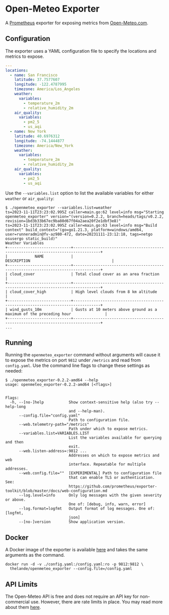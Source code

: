 # Open-Meteo Exporter

A [Prometheus](https://prometheus.io) exporter for exposing metrics from
[Open-Meteo.com](Open-Meteo.com).

## Configuration

The exporter uses a YAML configuration file to specify the locations and metrics
to expose.

```yaml
---
locations:
  - name: San Francisco
    latitude: 37.7577607
    longitude: -122.4787995
    timezone: America/Los_Angeles
    weather:
      variables:
        - temperature_2m
        - relative_humidity_2m
    air_quality:
      variables:
        - pm2_5
        - us_aqi
  - name: New York
    latitude: 40.6976312
    longitude: -74.1444877
    timezone: America/New_York
    weather:
      variables:
        - temperature_2m
        - relative_humidity_2m
    air_quality:
      variables:
        - pm2_5
        - us_aqi
```

Use the `--variables.list` option to list the available variables for either
`weather` or `air_quality`:

```console
$ ./openmeteo_exporter --variables.list=weather
ts=2023-11-11T23:23:02.995Z caller=main.go:62 level=info msg="Starting openmeteo_exporter" version="(version=0.2.2, branch=heads/tags/v0.2.2, revision=1bd3b33b67ec9ba80d67f04a2aea20f2e1dbf3e8)"
ts=2023-11-11T23:23:02.995Z caller=main.go:63 level=info msg="Build context" build_context="(go=go1.21.3, platform=windows/amd64, user=runneradmin@fv-az980-472, date=20231111-23:12:18, tags=netgo osusergo static_build)"
Weather Variables
+----------------------------+----------------------------------------------------------------------------------+
|            NAME            |                                   DESCRIPTION                                    |
+----------------------------+----------------------------------------------------------------------------------+
| cloud_cover                | Total cloud cover as an area fraction                                            |
+----------------------------+----------------------------------------------------------------------------------+
| cloud_cover_high           | High level clouds from 8 km altitude                                             |
+----------------------------+----------------------------------------------------------------------------------+
| wind_gusts_10m             | Gusts at 10 meters above ground as a maximum of the preceding hour               |
+----------------------------+----------------------------------------------------------------------------------+
...
```

## Running

Running the `openmeteo_exporter` command without arguments will cause it to
expose the metrics on port `9812` under `/metrics` and read from `config.yaml`.
Use the command line flags to change these settings as needed:

```console
$ ./openmeteo_exporter-0.2.2-amd64 --help
usage: openmeteo_exporter-0.2.2-amd64 [<flags>]


Flags:
  -h, --[no-]help           Show context-sensitive help (also try --help-long
                            and --help-man).
      --config.file="config.yaml"
                            Path to configuration file.
      --web.telemetry-path="/metrics"
                            Path under which to expose metrics.
      --variables.list=VARIABLES.LIST
                            List the variables available for querying and then
                            exit.
      --web.listen-address=:9812 ...
                            Addresses on which to expose metrics and web
                            interface. Repeatable for multiple addresses.
      --web.config.file=""  [EXPERIMENTAL] Path to configuration file
                            that can enable TLS or authentication. See:
                            https://github.com/prometheus/exporter-toolkit/blob/master/docs/web-configuration.md
      --log.level=info      Only log messages with the given severity or above.
                            One of: [debug, info, warn, error]
      --log.format=logfmt   Output format of log messages. One of: [logfmt,
                            json]
      --[no-]version        Show application version.
```

## Docker

A Docker image of the exporter is available
[here](https://hub.docker.com/r/thelande/openmeteo_exporter) and takes the same
arguments as the command.

```console
docker run -d -v ./config.yaml:/config.yaml:ro -p 9812:9812 \
  thelande/openmeteo_exporter --config.file=/config.yaml
```

## API Limits

The Open-Meteo API is free and does not require an API key for non-commercial
use. However, there are rate limits in place. You may read more about them
[here](https://open-meteo.com/en/terms).
